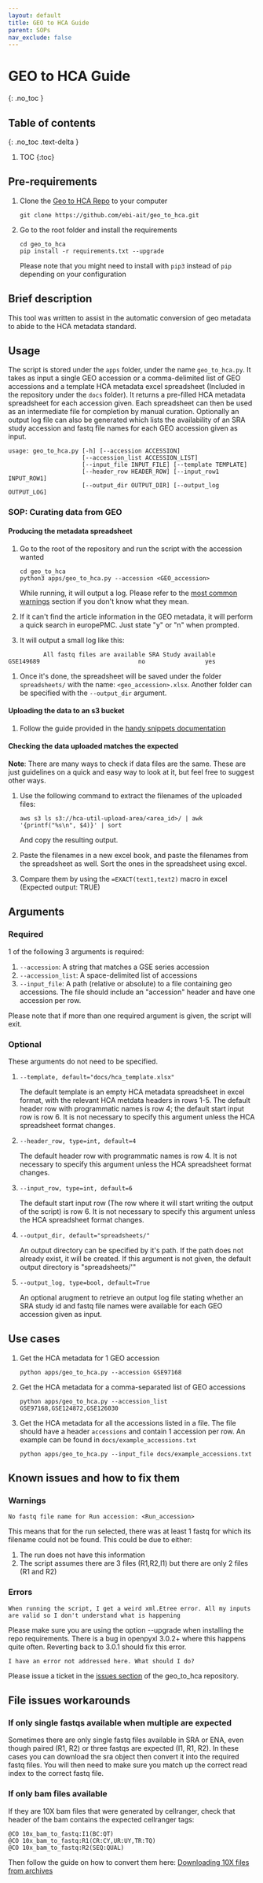 ```yaml
---
layout: default
title: GEO to HCA Guide
parent: SOPs
nav_exclude: false
---
```


# GEO to HCA Guide
{: .no_toc }

## Table of contents
{: .no_toc .text-delta }

1. TOC
{:toc}

## Pre-requirements
1. Clone the [Geo to HCA Repo](https://github.com/ebi-ait/geo_to_hca) to your computer
   ```
   git clone https://github.com/ebi-ait/geo_to_hca.git
   ```
1. Go to the root folder and install the requirements
   ```
   cd geo_to_hca
   pip install -r requirements.txt --upgrade
   ```
   Please note that you might need to install with `pip3` instead of `pip` depending on your configuration

## Brief description
This tool was written to assist in the automatic conversion of geo metadata to abide to the HCA metadata standard.

## Usage

The script is stored under the `apps` folder, under the name `geo_to_hca.py`. It takes as input a single GEO accession or a comma-delimited list of GEO accessions and a template HCA metadata excel spreadsheet (Included in the repository under the `docs` folder). It returns a pre-filled HCA metadata spreadsheet for each accession given. Each spreadsheet can then be used as an intermediate file for completion by manual curation. Optionally an output log file can also be generated which lists the availability of an SRA study accession and fastq file names for each GEO accession given as input.


```
usage: geo_to_hca.py [-h] [--accession ACCESSION]
                     [--accession_list ACCESSION_LIST]
                     [--input_file INPUT_FILE] [--template TEMPLATE]
                     [--header_row HEADER_ROW] [--input_row1 INPUT_ROW1]
                     [--output_dir OUTPUT_DIR] [--output_log OUTPUT_LOG]
```

### SOP: Curating data from GEO

#### Producing the metadata spreadsheet

1. Go to the root of the repository and run the script with the accession wanted
    ```
    cd geo_to_hca
    python3 apps/geo_to_hca.py --accession <GEO_accession>
    ```
   While running, it will output a log. Please refer to the [most common warnings](#warnings) section if you don't know what they mean.
   
1. If it can't find the article information in the GEO metadata, it will perform a quick search in europePMC. Just state "y" or "n" when prompted.
1. It will output a small log like this:
```
          All fastq files are available SRA Study available
GSE149689                            no                 yes
```
1. Once it's done, the spreadsheet will be saved under the folder `spreadsheets/` with the name: `<geo_accession>.xlsx`. Another folder can be specified with the `--output_dir` argument.

#### Uploading the data to an s3 bucket

1. Follow the guide provided in the [handy snippets documentation](../tools/handy_snippets.md#uploading-files-to-an-s3-bucket-from-the-archives)

#### Checking the data uploaded matches the expected

**Note**: There are many ways to check if data files are the same. These are just guidelines on a quick and easy way to look at it, but feel free to suggest other ways.

1. Use the following command to extract the filenames of the uploaded files:
   ```
   aws s3 ls s3://hca-util-upload-area/<area_id>/ | awk '{printf("%s\n", $4)}' | sort
   ```
   And copy the resulting output.
   
1. Paste the filenames in a new excel book, and paste the filenames from the spreadsheet as well. Sort the ones in the spreadsheet using excel.

1. Compare them by using the `=EXACT(text1,text2)` macro in excel (Expected output: TRUE)

## Arguments

### Required
1 of the following 3 arguments is required:
1. `--accession`: A string that matches a GSE series accession
1. `--accession_list`: A space-delimited list of accessions
1. `--input_file`: A path (relative or absolute) to a file containing geo accessions. The file should include an "accession" header and have one accession per row.

Please note that if more than one required argument is given, the script will exit.

### Optional

These arguments do not need to be specified.

1. `--template, default="docs/hca_template.xlsx"`

    The default template is an empty HCA metadata spreadsheet in excel format, with the relevant HCA metdata headers in rows 1-5. The default header row with programmatic names is row 4; the default start input row is row 6.
    It is not necessary to specify this argument unless the HCA spreadsheet format changes.

1. `--header_row, type=int, default=4`

    The default header row with programmatic names is row 4. It is not necessary to specify this argument unless the HCA spreadsheet format changes.

1. `--input_row, type=int, default=6`

    The default start input row (The row where it will start writing the output of the script) is row 6.
    It is not necessary to specify this argument unless the HCA spreadsheet format changes.

1. `--output_dir, default="spreadsheets/"`

    An output directory can be specified by it's path. If the path does not already exist, it will be created. If this argument
is not given, the default output directory is "spreadsheets/'"

1. `--output_log, type=bool, default=True`

    An optional arugment to retrieve an output log file stating whether an SRA study id and fastq file names were available for each GEO accession given as input.

## Use cases
1. Get the HCA metadata for 1 GEO accession
    ```
    python apps/geo_to_hca.py --accession GSE97168
    ```
1. Get the HCA metadata for a comma-separated list of GEO accessions
    ```
    python apps/geo_to_hca.py --accession_list GSE97168,GSE124872,GSE126030
    ```
1. Get the HCA metadata for all the accessions listed in a file. The file should have a header `accessions` and contain 1 accession per row. An example can be found in `docs/example_accessions.txt`
    ```
    python apps/geo_to_hca.py --input_file docs/example_accessions.txt
    ```

## Known issues and how to fix them
### Warnings
```
No fastq file name for Run accession: <Run_accession>
```
This means that for the run selected, there was at least 1 fastq for which its filename could not be found. This could be due to either:
1. The run does not have this information
1. The script assumes there are 3 files (R1,R2,I1) but there are only 2 files (R1 and R2)


### Errors
```
When running the script, I get a weird xml.Etree error. All my inputs are valid so I don't understand what is happening
```
Please make sure you are using the option --upgrade when installing the repo requirements. There is a bug in openpyxl 3.0.2+ where this happens quite often. Reverting back to 3.0.1 should fix this error.

```
I have an error not addressed here. What should I do?
```

Please issue a ticket in the [issues section](https://github.com/ebi-ait/geo_to_hca/issues) of the geo_to_hca repository.

## File issues workarounds

### If only single fastqs available when multiple are expected

Sometimes there are only single fastq files available in SRA or ENA, even though paired (R1, R2) or three fastqs are expected (I1, R1, R2). In these cases you can download the sra object then convert it into the required fastq files. You will then need to make sure you match up the correct read index to the correct fastq file.

### If only bam files available

If they are 10X bam files that were generated by cellranger, check that header of the bam contains the expected cellranger tags:
```
@CO	10x_bam_to_fastq:I1(BC:QT)
@CO	10x_bam_to_fastq:R1(CR:CY,UR:UY,TR:TQ)
@CO	10x_bam_to_fastq:R2(SEQ:QUAL)
```

Then follow the guide on how to convert them here: [Downloading 10X files from archives](https://github.com/ebi-ait/hca-ebi-wrangler-central/blob/master/docs/tools/handy_snippets.md#downloading-10x-files-from-archives)
